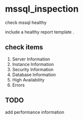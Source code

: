 # mssql_inspection
check mssql healthy

include a healthy report template .

## check items

1. Server Information
2. Instance Information
3. Security Information
4. Database Information
5. High Availability
6. Errors

## TODO

add performance information
